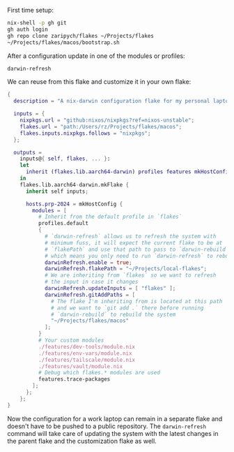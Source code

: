 First time setup:

```sh
nix-shell -p gh git
gh auth login
gh repo clone zaripych/flakes ~/Projects/flakes
~/Projects/flakes/macos/bootstrap.sh
```

After a configuration update in one of the modules or profiles:

```sh
darwin-refresh
```

We can reuse from this flake and customize it in your own flake:

```nix
{
  description = "A nix-darwin configuration flake for my personal laptops";

  inputs = {
    nixpkgs.url = "github:nixos/nixpkgs?ref=nixos-unstable";
    flakes.url = "path:/Users/rz/Projects/flakes/macos";
    flakes.inputs.nixpkgs.follows = "nixpkgs";
  };

  outputs =
    inputs@{ self, flakes, ... }:
    let
      inherit (flakes.lib.aarch64-darwin) profiles features mkHostConfig;
    in
    flakes.lib.aarch64-darwin.mkFlake {
      inherit self inputs;

      hosts.prp-2024 = mkHostConfig {
        modules = [
          # Inherit from the default profile in `flakes`
          profiles.default
          {
            # `darwin-refresh` allows us to refresh the system with
            # minimum fuss, it will expect the current flake to be at
            # `flakePath` and use that path to pass to `darwin-rebuild`
            # which means you only need to run `darwin-refresh` to rebuild
            darwinRefresh.enable = true;
            darwinRefresh.flakePath = "~/Projects/local-flakes";
            # We are inheriting from `flakes` so we want to refresh
            # the input in case it changes
            darwinRefresh.updateInputs = [ "flakes" ];
            darwinRefresh.gitAddPaths = [
              # The flake I'm inheriting from is located at this path
              # and we want to `git add .` there before running
              # `darwin-rebuild` to rebuild the system
              "~/Projects/flakes/macos"
            ];
          }
          # Your custom modules
          ./features/dev-tools/module.nix
          ./features/env-vars/module.nix
          ./features/tailscale/module.nix
          ./features/vault/module.nix
          # Debug which flakes.* modules are used
          features.trace-packages
        ];
      };
    };
}
```

Now the configuration for a work laptop can remain in a separate flake and
doesn't have to be pushed to a public repository. The `darwin-refresh` command
will take care of updating the system with the latest changes in the parent
flake and the customization flake as well.
